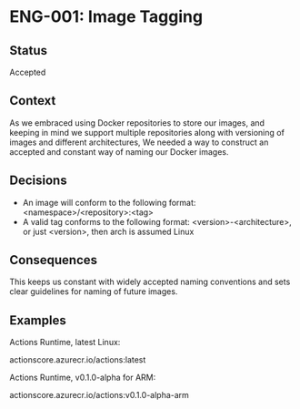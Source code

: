# ENG-001: Image Tagging

## Status
Accepted

## Context
As we embraced using Docker repositories to store our images, and keeping in mind we support multiple repositories along with versioning of images and different architectures,
We needed a way to construct an accepted and constant way of naming our Docker images.

## Decisions

* An image will conform to the following format: \<namespace>/\<repository>:\<tag>
* A valid tag conforms to the following format: \<version>-\<architecture>, or just \<version>, then arch is assumed Linux
  
## Consequences

This keeps us constant with widely accepted naming conventions and sets clear guidelines for naming of future images.

## Examples

Actions Runtime, latest Linux:

actionscore.azurecr.io/actions:latest

Actions Runtime, v0.1.0-alpha for ARM:

actionscore.azurecr.io/actions:v0.1.0-alpha-arm
